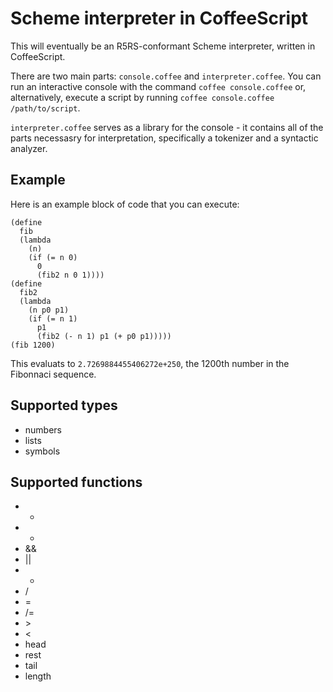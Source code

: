 Scheme interpreter in CoffeeScript
=======
This will eventually be an R5RS-conformant Scheme interpreter, written in CoffeeScript.

There are two main parts: `console.coffee` and `interpreter.coffee`. You can run an interactive console with the command `coffee console.coffee` or, alternatively, execute a script by running `coffee console.coffee /path/to/script`.

`interpreter.coffee` serves as a library for the console - it contains all of the parts necessasry for interpretation, specifically a tokenizer and a syntactic analyzer.

## Example
Here is an example block of code that you can execute:

    (define
      fib
      (lambda
        (n)
        (if (= n 0)
          0
          (fib2 n 0 1))))
    (define
      fib2
      (lambda
        (n p0 p1)
        (if (= n 1)
          p1
          (fib2 (- n 1) p1 (+ p0 p1)))))
    (fib 1200)

This evaluats to `2.7269884455406272e+250`, the 1200th number in the Fibonnaci sequence.

## Supported types
  * numbers
  * lists
  * symbols

## Supported functions
  * +
  * -
  * &&
  * ||
  * *
  * /
  * =
  * /=
  * \>
  * <
  * head
  * rest
  * tail
  * length
